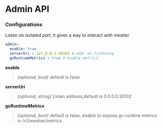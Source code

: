 # Admin API

### Configurations

Listen on isolated port, it gives a way to interact with mesher

```yaml
admin: 
  enable: true
  serverUri : 127.0.0.1:30102 # addr on listening
  goRuntimeMetrics : true # enable metrics
```

**enable**
>*(optional, bool)* default is false

**serverUri**
>*(optional, string)* Listen address,default is 0.0.0.0:30102

**goRuntimeMetrics**
>*(optional, bool)* default is false, enable to expose go runtime metrics in /v1/mesher/metrics

